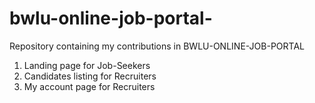 # bwlu-online-job-portal-
Repository containing my contributions in BWLU-ONLINE-JOB-PORTAL

1. Landing page for Job-Seekers
2. Candidates listing for Recruiters
3. My account page for Recruiters

